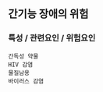 ## 간기능 장애의 위험


### 특성 / 관련요인 / 위험요인

>                
                                              
    간독성 약물
    HIV 감염
    물질남용
    바이러스 감염
